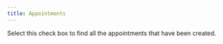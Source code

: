 ```yaml
---
title: Appointments
---
```



Select this check box to find all the appointments that have been created.
